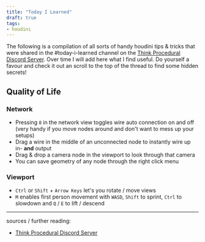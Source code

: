 ```yaml
---
title: "Today I Learned"
draft: true
tags:
- houdini
---
```


The following is a compilation of all sorts of handy houdini tips & tricks that were shared in the #today-i-learned channel on the [Think Procedural Discord Server](https://thinkprocedural.com/). Over time I will add here what I find useful. 
Do yourself a favour and check it out an scroll to the top of the thread to find some hidden secrets!

## Quality of Life

### Network 
- Pressing `8` in the network view toggles wire auto connection on and off (very handy if you move nodes around and don't want to mess up your setups)
- Drag a wire in the middle of an unconnected node to instantly wire up in- **and** output
- Drag & drop a camera node in the viewport to look through that camera
- You can save geometry of any node through the right click menu

### Viewport
- `Ctrl` or `Shift` + `Arrow Keys` let's you rotate / move views
- `M` enables first person movement with `WASD`, `Shift` to sprint, `Ctrl` to slowdown and `Q` / `E` to lift / descend

---

sources / further reading:
- [Think Procedural Discord Server](https://thinkprocedural.com/)

